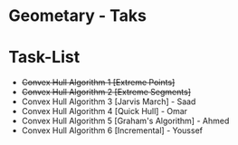 # Geometary - Taks


# Task-List

- ~~Convex Hull Algorithm 1 [Extreme Points]~~
- ~~Convex Hull Algorithm 2 [Extreme Segments]~~
- Convex Hull Algorithm 3 [Jarvis March] - Saad
- Convex Hull Algorithm 4 [Quick Hull] - Omar
- Convex Hull Algorithm 5 [Graham's Algorithm] - Ahmed
- Convex Hull Algorithm 6 [Incremental] - Youssef